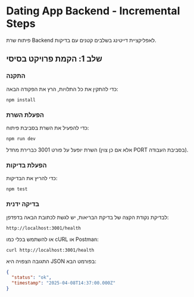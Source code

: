 # Dating App Backend - Incremental Steps

פיתוח שרת Backend לאפליקציית דייטינג בשלבים קטנים עם בדיקות.

## שלב 1: הקמת פרויקט בסיסי

### התקנה

כדי להתקין את כל התלויות, הרץ את הפקודה הבאה:

```
npm install
```

### הפעלת השרת

כדי להפעיל את השרת בסביבת פיתוח:

```
npm run dev
```

השרת יופעל על פורט 3001 כברירת מחדל (אלא אם כן צוין PORT בסביבת העבודה).

### הפעלת בדיקות

כדי להריץ את הבדיקות:

```
npm test
```

### בדיקה ידנית

לבדיקת נקודת הקצה של בדיקת הבריאות, יש לגשת לכתובת הבאה בדפדפן:

```
http://localhost:3001/health
```

או להשתמש בכלי כמו cURL או Postman:

```
curl http://localhost:3001/health
```

התגובה הצפויה היא JSON בפורמט הבא:

```json
{
  "status": "ok",
  "timestamp": "2025-04-08T14:37:00.000Z"
}
``` 